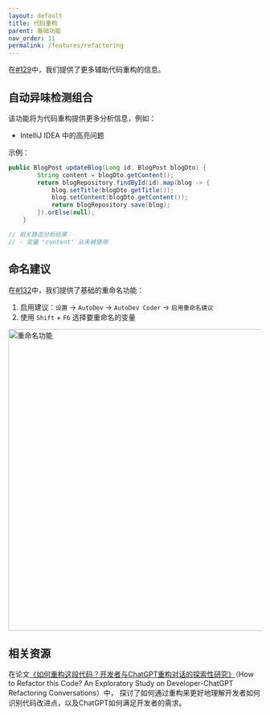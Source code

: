 ```yaml
---
layout: default
title: 代码重构
parent: 基础功能
nav_order: 11
permalink: /features/refactoring
---
```


在[#129](https://github.com/unit-mesh/auto-dev/issues/129)中，我们提供了更多辅助代码重构的信息。

## 自动异味检测组合

该功能将为代码重构提供更多分析信息，例如：

- IntelliJ IDEA 中的高亮问题

示例：

```java
public BlogPost updateBlog(Long id, BlogPost blogDto) {
        String content = blogDto.getContent();
        return blogRepository.findById(id).map(blog -> {
            blog.setTitle(blogDto.getTitle());
            blog.setContent(blogDto.getContent());
            return blogRepository.save(blog);
        }).orElse(null);
    }

// 相关静态分析结果：
// - 变量 'content' 从未被使用
```

## 命名建议

在[#132](https://github.com/unit-mesh/auto-dev/issues/132)中，我们提供了基础的重命名功能：

1. 启用建议：`设置` -> `AutoDev` -> `AutoDev Coder` -> `启用重命名建议`
2. 使用 `Shift` + `F6` 选择要重命名的变量

<img src="https://unitmesh.cc/auto-dev/autodev-rename.png" alt="重命名功能" width="600px"/>

## 相关资源

在论文[《如何重构这段代码？开发者与ChatGPT重构对话的探索性研究》](https://arxiv.org/abs/2402.06013)（How to Refactor this Code? An Exploratory Study on Developer-ChatGPT Refactoring Conversations）中，
探讨了如何通过重构来更好地理解开发者如何识别代码改进点，以及ChatGPT如何满足开发者的需求。
